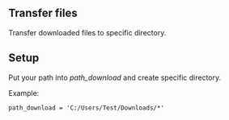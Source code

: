 ## Transfer files
Transfer downloaded files to specific directory.

## Setup
Put your path into <i>path_download</i> and create specific directory.

Example:

```
path_download = 'C:/Users/Test/Downloads/*'
```
